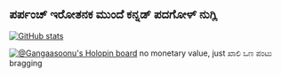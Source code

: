 ## ಪರ್ಪಂಚ್ ಇರೋತನಕ ಮುಂದೆ ಕನ್ನಡ್ ಪದಗೋಳ್ ನುಗ್ಲಿ

<!--
**gangaasoonu/gangaasoonu** is a ✨ _special_ ✨ repository because its `README.md` (this file) appears on your GitHub profile.

Here are some ideas to get you started:

- 🔭 I’m currently working on ... creating a flutter based App for kids to draw shapes
- 🌱 I’m currently learning ... flutter
- 👯 I’m looking to collaborate on ... reducing syllabus, homework and class-hours in Schooling, building kannada tech/economics jargon file, 
- 🤔 I’m looking for help with ...  **FINDING Bhaagyashilpi book written by Dr SV Parameshwara Bhatta, about Sri M. Vishveshwarayya. it was textbook for me. I need that Book**
- 💬 Ask me about ... 
- 📫 How to reach me: ...
- 😄 Pronouns: ... ಓಲಾಟಗಾರ ಭೋಸಡಿಮಕ್ಳಾ, 
- ⚡ Fun fact: ... 

[![Anurag's GitHub stats](https://github-readme-stats.vercel.app/api?username=anuraghazra)](https://github.com/anuraghazra/github-readme-stats)
-->
[![GitHub stats](https://github-readme-stats.vercel.app/api?username=gangaasoonu)](https://github.com/gangaasoonu/github-readme-stats)

[![@Gangaasoonu's Holopin board](https://holopin.io/api/user/board?user=Gangaasoonu)](https://holopin.io/@rphi)  no monetary value, just ಖಾಲಿ ಒಣ ಪಂಟು bragging

